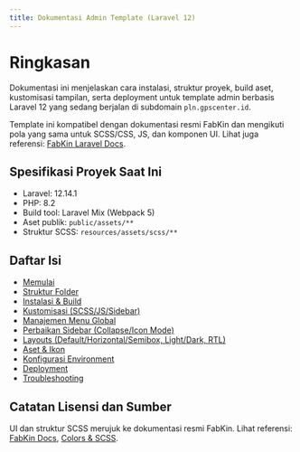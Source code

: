 ```yaml
---
title: Dokumentasi Admin Template (Laravel 12)
---
```


# Ringkasan

Dokumentasi ini menjelaskan cara instalasi, struktur proyek, build aset, kustomisasi tampilan, serta deployment untuk template admin berbasis Laravel 12 yang sedang berjalan di subdomain `pln.gpscenter.id`.

Template ini kompatibel dengan dokumentasi resmi FabKin dan mengikuti pola yang sama untuk SCSS/CSS, JS, dan komponen UI. Lihat juga referensi: [FabKin Laravel Docs](https://preview.pixeleyez.com/fabkin/docs/laravel/index.html).

## Spesifikasi Proyek Saat Ini
- Laravel: 12.14.1
- PHP: 8.2
- Build tool: Laravel Mix (Webpack 5)
- Aset publik: `public/assets/**`
- Struktur SCSS: `resources/assets/scss/**`

## Daftar Isi
- [Memulai](getting-started.md)
- [Struktur Folder](folder-structure.md)
- [Instalasi & Build](installation-build.md)
- [Kustomisasi (SCSS/JS/Sidebar)](customization.md)
- [Manajemen Menu Global](menu-management.md)
- [Perbaikan Sidebar (Collapse/Icon Mode)](sidebar-collapse.md)
- [Layouts (Default/Horizontal/Semibox, Light/Dark, RTL)](layouts.md)
- [Aset & Ikon](assets.md)
- [Konfigurasi Environment](environment.md)
- [Deployment](deployment.md)
- [Troubleshooting](troubleshooting.md)

## Catatan Lisensi dan Sumber
UI dan struktur SCSS merujuk ke dokumentasi resmi FabKin. Lihat referensi: [FabKin Docs](https://preview.pixeleyez.com/fabkin/docs/laravel/index.html), [Colors & SCSS](https://preview.pixeleyez.com/fabkin/docs/laravel/colors-default.html#!).


